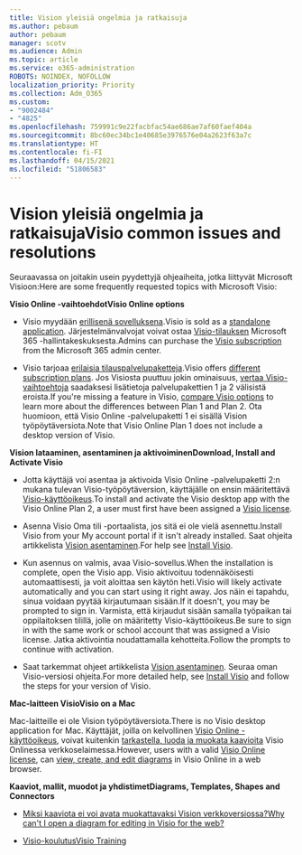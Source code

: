 ```yaml
---
title: Vision yleisiä ongelmia ja ratkaisuja
ms.author: pebaum
author: pebaum
manager: scotv
ms.audience: Admin
ms.topic: article
ms.service: o365-administration
ROBOTS: NOINDEX, NOFOLLOW
localization_priority: Priority
ms.collection: Adm_O365
ms.custom:
- "9002484"
- "4825"
ms.openlocfilehash: 759991c9e22facbfac54ae686ae7af60faef404a
ms.sourcegitcommit: 8bc60ec34bc1e40685e3976576e04a2623f63a7c
ms.translationtype: HT
ms.contentlocale: fi-FI
ms.lasthandoff: 04/15/2021
ms.locfileid: "51806583"
---
```

# <a name="visio-common-issues-and-resolutions"></a><span data-ttu-id="df727-102">Vision yleisiä ongelmia ja ratkaisuja</span><span class="sxs-lookup"><span data-stu-id="df727-102">Visio common issues and resolutions</span></span>

<span data-ttu-id="df727-103">Seuraavassa on joitakin usein pyydettyjä ohjeaiheita, jotka liittyvät Microsoft Visioon:</span><span class="sxs-lookup"><span data-stu-id="df727-103">Here are some frequently requested topics with Microsoft Visio:</span></span>

<span data-ttu-id="df727-104">**Visio Online -vaihtoehdot**</span><span class="sxs-lookup"><span data-stu-id="df727-104">**Visio Online options**</span></span>

- <span data-ttu-id="df727-105">Visio myydään [erillisenä sovelluksena](https://products.office.com/visio/flowchart-software).</span><span class="sxs-lookup"><span data-stu-id="df727-105">Visio is sold as a [standalone application](https://products.office.com/visio/flowchart-software).</span></span> <span data-ttu-id="df727-106">Järjestelmänvalvojat voivat ostaa [Visio-tilauksen](https://docs.microsoft.com/alchemyinsights/purchase-visio-subscription) Microsoft 365 -hallintakeskuksesta.</span><span class="sxs-lookup"><span data-stu-id="df727-106">Admins can purchase the [Visio subscription](https://docs.microsoft.com/alchemyinsights/purchase-visio-subscription) from the Microsoft 365 admin center.</span></span>

- <span data-ttu-id="df727-107">Visio tarjoaa [erilaisia tilauspalvelupaketteja](https://products.office.com/visio/microsoft-visio-plans-and-pricing-compare-visio-options).</span><span class="sxs-lookup"><span data-stu-id="df727-107">Visio offers [different subscription plans](https://products.office.com/visio/microsoft-visio-plans-and-pricing-compare-visio-options).</span></span> <span data-ttu-id="df727-108">Jos Visiosta puuttuu jokin ominaisuus, [vertaa Visio-vaihtoehtoja](https://products.office.com/visio/microsoft-visio-plans-and-pricing-compare-visio-options) saadaksesi lisätietoja palvelupakettien 1 ja 2 välisistä eroista.</span><span class="sxs-lookup"><span data-stu-id="df727-108">If you're missing a feature in Visio, [compare Visio options](https://products.office.com/visio/microsoft-visio-plans-and-pricing-compare-visio-options) to learn more about the differences between Plan 1 and Plan 2.</span></span>  <span data-ttu-id="df727-109">Ota huomioon, että Visio Online -palvelupaketti 1 ei sisällä Vision työpöytäversiota.</span><span class="sxs-lookup"><span data-stu-id="df727-109">Note that Visio Online Plan 1 does not include a desktop version of Visio.</span></span>

<span data-ttu-id="df727-110">**Vision lataaminen, asentaminen ja aktivoiminen**</span><span class="sxs-lookup"><span data-stu-id="df727-110">**Download, Install and Activate Visio**</span></span>

- <span data-ttu-id="df727-111">Jotta käyttäjä voi asentaa ja aktivoida Visio Online -palvelupaketti 2:n mukana tulevan Visio-työpöytäversion, käyttäjälle on ensin määritettävä [Visio-käyttöoikeus](https://docs.microsoft.com/microsoft-365/admin/add-users/add-users).</span><span class="sxs-lookup"><span data-stu-id="df727-111">To install and activate the Visio desktop app with the Visio Online Plan 2, a user must first have been assigned a [Visio license](https://docs.microsoft.com/microsoft-365/admin/add-users/add-users).</span></span>

- <span data-ttu-id="df727-112">Asenna Visio Oma tili -portaalista, jos sitä ei ole vielä asennettu.</span><span class="sxs-lookup"><span data-stu-id="df727-112">Install Visio from your My account portal if it isn't already installed.</span></span> <span data-ttu-id="df727-113">Saat ohjeita artikkelista [Vision asentaminen](https://support.office.com/article/f98f21e3-aa02-4827-9167-ddab5b025710).</span><span class="sxs-lookup"><span data-stu-id="df727-113">For help see [Install Visio](https://support.office.com/article/f98f21e3-aa02-4827-9167-ddab5b025710).</span></span>

- <span data-ttu-id="df727-114">Kun asennus on valmis, avaa Visio-sovellus.</span><span class="sxs-lookup"><span data-stu-id="df727-114">When the installation is complete, open the Visio app.</span></span> <span data-ttu-id="df727-115">Visio aktivoituu todennäköisesti automaattisesti, ja voit aloittaa sen käytön heti.</span><span class="sxs-lookup"><span data-stu-id="df727-115">Visio will likely activate automatically and you can start using it right away.</span></span> <span data-ttu-id="df727-116">Jos näin ei tapahdu, sinua voidaan pyytää kirjautumaan sisään.</span><span class="sxs-lookup"><span data-stu-id="df727-116">If it doesn't, you may be prompted to sign in.</span></span> <span data-ttu-id="df727-117">Varmista, että kirjaudut sisään samalla työpaikan tai oppilaitoksen tilillä, jolle on määritetty Visio-käyttöoikeus.</span><span class="sxs-lookup"><span data-stu-id="df727-117">Be sure to sign in with the same work or school account that was assigned a Visio license.</span></span> <span data-ttu-id="df727-118">Jatka aktivointia noudattamalla kehotteita.</span><span class="sxs-lookup"><span data-stu-id="df727-118">Follow the prompts to continue with activation.</span></span>

- <span data-ttu-id="df727-119">Saat tarkemmat ohjeet artikkelista [Vision asentaminen](https://support.office.com/article/f98f21e3-aa02-4827-9167-ddab5b025710). Seuraa oman Visio-versiosi ohjeita.</span><span class="sxs-lookup"><span data-stu-id="df727-119">For more detailed help, see [Install Visio](https://support.office.com/article/f98f21e3-aa02-4827-9167-ddab5b025710) and follow the steps for your version of Visio.</span></span>

<span data-ttu-id="df727-120">**Mac-laitteen Visio**</span><span class="sxs-lookup"><span data-stu-id="df727-120">**Visio on a Mac**</span></span>

<span data-ttu-id="df727-121">Mac-laitteille ei ole Vision työpöytäversiota.</span><span class="sxs-lookup"><span data-stu-id="df727-121">There is no Visio desktop application for Mac.</span></span> <span data-ttu-id="df727-122">Käyttäjät, joilla on kelvollinen [Visio Online -käyttöoikeus](https://docs.microsoft.com/microsoft-365/admin/add-users/add-users), voivat kuitenkin [tarkastella, luoda ja muokata kaavioita](https://support.office.com/article/06f04845-91b8-4e8f-881f-a43c970735fc) Visio Onlinessa verkkoselaimessa.</span><span class="sxs-lookup"><span data-stu-id="df727-122">However, users with a valid [Visio Online license](https://docs.microsoft.com/microsoft-365/admin/add-users/add-users), can [view, create, and edit diagrams](https://support.office.com/article/06f04845-91b8-4e8f-881f-a43c970735fc) in Visio Online in a web browser.</span></span>

<span data-ttu-id="df727-123">**Kaaviot, mallit, muodot ja yhdistimet**</span><span class="sxs-lookup"><span data-stu-id="df727-123">**Diagrams, Templates, Shapes and Connectors**</span></span>

- [<span data-ttu-id="df727-124">Miksi kaaviota ei voi avata muokattavaksi Vision verkkoversiossa?</span><span class="sxs-lookup"><span data-stu-id="df727-124">Why can't I open a diagram for editing in Visio for the web?</span></span>](https://support.microsoft.com/office/ea4a23d3-21d3-4878-945e-cf1be4140357)

- [<span data-ttu-id="df727-125">Visio-koulutus</span><span class="sxs-lookup"><span data-stu-id="df727-125">Visio Training</span></span>](https://support.office.com/article/visio-training-e058bcfa-1d90-4653-afc6-e84d54cf94a6)
